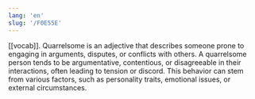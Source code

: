 ```yaml
---
lang: 'en'
slug: '/F0E55E'
---
```


[[vocab]]. Quarrelsome is an adjective that describes someone prone to engaging in arguments, disputes, or conflicts with others. A quarrelsome person tends to be argumentative, contentious, or disagreeable in their interactions, often leading to tension or discord. This behavior can stem from various factors, such as personality traits, emotional issues, or external circumstances.
